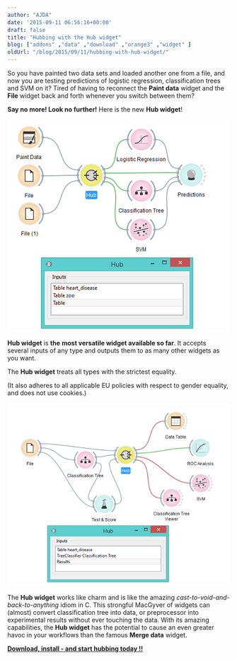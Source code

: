 ```yaml
---
author: "AJDA"
date: '2015-09-11 06:56:16+00:00'
draft: false
title: "Hubbing with the Hub widget"
blog: ["addons" ,"data" ,"download" ,"orange3" ,"widget" ]
oldUrl: "/blog/2015/09/11/hubbing-with-hub-widget/"
---
```


So you have painted two data sets and loaded another one from a file, and now you are testing predictions of logistic regression, classification trees and SVM on it? Tired of having to reconnect the **Paint data** widget and the **File** widget back and forth whenever you switch between them?

**Say no more! Look no further!** Here is the new **Hub widget**!

![](blog21.png)



**Hub widget** is **the** **most versatile widget available so far**. It accepts several inputs of any type and outputs them to as many other widgets as you want.

The **Hub widget** treats all types with the strictest equality.

(It also adheres to all applicable EU policies with respect to gender equality, and does not use cookies.)

![](blog11.png)

The **Hub widget** works like charm and is like the amazing _cast-to-void-and-back-to-anything_ idiom in C. This strongful MacGyver of widgets can (almost) convert classification tree into data, or preprocessor into experimental results without ever touching the data. With its amazing capabilities, the **Hub widget** has the potential to cause an even greater havoc in your workflows than the famous **Merge data** widget.

**[Download, install - and start hubbing today !!](https://github.com/biolab/orange3-prototypes)**


